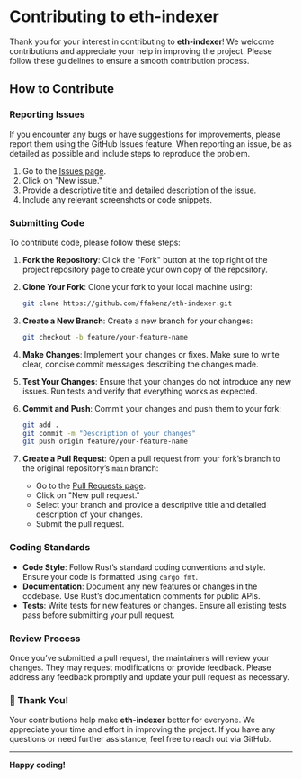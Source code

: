 # Contributing to eth-indexer

Thank you for your interest in contributing to **eth-indexer**! We welcome contributions and appreciate your help in improving the project. Please follow these guidelines to ensure a smooth contribution process.

## How to Contribute

### Reporting Issues

If you encounter any bugs or have suggestions for improvements, please report them using the GitHub Issues feature. When reporting an issue, be as detailed as possible and include steps to reproduce the problem.

1. Go to the [Issues page](https://github.com/ffakenz/eth-indexer/issues).
2. Click on "New issue."
3. Provide a descriptive title and detailed description of the issue.
4. Include any relevant screenshots or code snippets.

### Submitting Code

To contribute code, please follow these steps:

1. **Fork the Repository**: Click the "Fork" button at the top right of the project repository page to create your own copy of the repository.

2. **Clone Your Fork**: Clone your fork to your local machine using:
   ```sh
   git clone https://github.com/ffakenz/eth-indexer.git
   ```

3. **Create a New Branch**: Create a new branch for your changes:
   ```sh
   git checkout -b feature/your-feature-name
   ```

4. **Make Changes**: Implement your changes or fixes. Make sure to write clear, concise commit messages describing the changes made.

5. **Test Your Changes**: Ensure that your changes do not introduce any new issues. Run tests and verify that everything works as expected.

6. **Commit and Push**: Commit your changes and push them to your fork:
   ```sh
   git add .
   git commit -m "Description of your changes"
   git push origin feature/your-feature-name
   ```

7. **Create a Pull Request**: Open a pull request from your fork’s branch to the original repository’s `main` branch:
   - Go to the [Pull Requests page](https://github.com/ffakenz/eth-indexer/pulls).
   - Click on "New pull request."
   - Select your branch and provide a descriptive title and detailed description of your changes.
   - Submit the pull request.

### Coding Standards

- **Code Style**: Follow Rust’s standard coding conventions and style. Ensure your code is formatted using `cargo fmt`.
- **Documentation**: Document any new features or changes in the codebase. Use Rust’s documentation comments for public APIs.
- **Tests**: Write tests for new features or changes. Ensure all existing tests pass before submitting your pull request.

### Review Process

Once you’ve submitted a pull request, the maintainers will review your changes. They may request modifications or provide feedback. Please address any feedback promptly and update your pull request as necessary.

### 🙏 Thank You!

Your contributions help make **eth-indexer** better for everyone. We appreciate your time and effort in improving the project. If you have any questions or need further assistance, feel free to reach out via GitHub.

---

**Happy coding!**